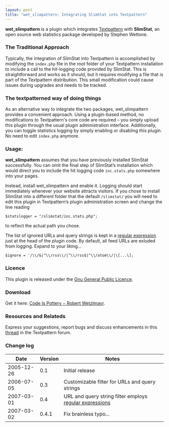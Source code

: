 ```yaml
---
layout: post
title: "wet_slimpattern: Integrating SlimStat into Textpattern"
---
```


**wet_slimpattern** is a plugin which integrates [Textpattern](https://textpatttern.com "The small content management system that can handle big ideas") with **SlimStat**, an open source web statistics package developed by Stephen Wettone.

### The Traditional Approach

Typically, the integration of SlimStat into Textpattern is accomplished by modifying the `index.php` file in the root folder of your Textpattern installation to include a call to the hit-logging code provided by SlimStat. This is straightforward and works as it should, but it requires modifying a file that is part of the Textpattern distribution. This small modification could cause issues during upgrades and needs to be tracked.

### The textpatterned way of doing things

As an alternative way to integrate the two packages, wet_slimpattern provides a convenient approach. Using a plugin-based method, no modifications to Textpattern's core code are required – you simply upload this plugin through the usual plugin administration interface. Additionally, you can toggle statistics logging by simply enabling or disabling this plugin. No need to edit `index.php` anymore.

### Usage:

**wet\_slimpattern** assumes that you have previously installed SlimStat successfully. You can omit the final step of SlimStat’s installation which would direct you to include the hit logging code `inc.stats.php` somewhere into your pages.

Instead, install wet\_slimpattern and enable it. Logging should start immediately whenever your website attracts visitors. If you chose to install SlimStat into a different folder that the default `/slimstat/` you will need to edit this plugin in Textpattern’s plugin administration screen and change the line reading

`$statslogger = "/slimstat/inc.stats.php";`

to reflect the actual path you chose.

The list of ignored URLs and query strings is kept in a [regular expression](https://www.regular-expressions.info/) just at the head of the plugin code. By default, all feed URLs are exluded from logging. Expand to your liking…

`$ignore = '/\\/&|^\\/rss\\/|^\\/rss$|^\\/atom\\/|\[...\];`

### Licence

This plugin is released under the [Gnu General Public Licence](https://www.gnu.org/licenses/gpl.txt).

### Download

Get it here: [Code Is Pottery − Robert Wetzlmayr](https://wetzlmayr.at/awasteofwords/?c=code-is-pottery).

### Resources and Relateds

Express your suggestions, report bugs and discuss enhancements in this [thread](https://forum.textpattern.com/viewtopic.php?id=13553) in the Textpattern forum.

### Change log

| Date       | Version | Notes                                                                               |
|------------|---------|------------------------------------------------------------------------------------|
| 2005-12-26 | 0.1     | Initial release                                                                     |
| 2006-07-05 | 0.3     | Customizable filter for URLs and query strings                                     |
| 2007-03-01 | 0.4     | URL and query string filter employs [regular expressions](http://www.regular-expressions.info/) |
| 2007-03-02 | 0.4.1   | Fix brainless typo...                                                               |
